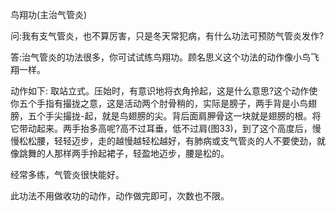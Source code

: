 

鸟翔功(主治气管炎)

问:我有支气管炎，也不算厉害，只是冬天常犯病，有什么功法可预防气管炎发作?

答:治气管炎的功法很多，你可试试练鸟翔功。顾名思义这个功法的动作像小鸟飞翔一样。

动作如下:
取站立式。压始时，有意识地将衣角拎起，这是什么意思?这个动作使你五个手指有撮拢之意，这是活动两个肘骨稍的，实际是膀子，两手背是小鸟翅膀，五个手尖撮拢-起，就是鸟翅膀的尖。背后面肩胛骨这一块就是翅膀的根。将它带动起来。两手抬多高呢?高不过耳垂，低不过肩(图33)，到了这个高度后，慢慢松松腰，轻轻迈步，走的越慢越轻松越好，有肺病或支气管炎的人不要使劲，就像跳舞的人那样两手拎起裙子，轻盈地迈步，腰是松的。

经常多练，气管炎很快能好。

此功法不用做收功的动作，动作做完即可，次数也不限。
